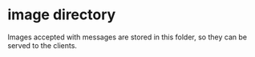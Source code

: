 # image directory

Images accepted with messages are stored in this folder, so they can be served to the clients.
